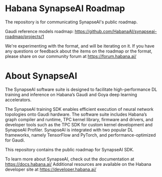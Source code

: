 # Habana SynapseAI Roadmap

The repository is for communicating SynapseAI's public roadmap. 

Gaudi reference models roadmap: https://github.com/HabanaAI/synapseai-roadmap/projects/1

We're experimenting with the format, and will be iterating on it.  If you have any questions or feedback about the items on the roadmap or the format, please share on our community forum at https://forum.habana.ai/


# About SynapseAI

The SynapseAI software suite is designed to facilitate high-performance DL training and inference on Habana’s Gaudi and Goya deep learning accelerators. 

The SynapseAI training SDK enables efficient execution of neural network topologies onto Gaudi hardware. The software suite includes Habana’s graph compiler and runtime, TPC kernel library, firmware and drivers, and developer tools such as the TPC SDK for custom kernel development and SynapseAI Profiler. SynapseAI is integrated with two popular DL frameworks, namely TensorFlow and PyTorch, and performance-optimized for Gaudi.

This repository contains the public roadmap for SynapseAI SDK.

To learn more about SynapseAI, check out the documentation at https://docs.habana.ai/ 
Additional resources are available on the Habana developer site at https://developer.habana.ai/
